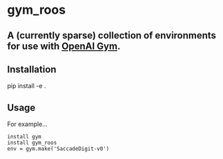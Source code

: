 # gym_roos

## A (currently sparse) collection of environments for use with [OpenAI Gym](https://gym.openai.com/).

## Installation
pip install -e .

## Usage
For example...
```
install gym
install gym_roos
env = gym.make('SaccadeDigit-v0')
```
